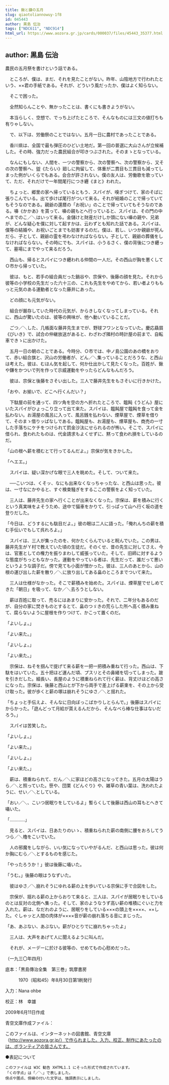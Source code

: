 ```yaml
---
title: 鍬と鎌の五月
slug: qiaotoliannowuy-1f8
id: 045443
author: 黒島 伝治
tags: ["NDC611", "NDC914"]
html_url: https://www.aozora.gr.jp/cards/000037/files/45443_35377.html
---
```


## author: 黒島 伝治

農民の五月祭を書けという話である。

　ところが、僕は、まだ、それを見たことがない。昨年、山陰地方で行われたという、××君の手紙である。それが、どういう風だったか、僕はよく知らない。

　そこで困った。

　全然知らんことや、無かったことは、書くにも書きようがない。

　本当らしく、空想で、でっち上げたところで、そんなものには三文の値打ちも有りゃしない。

　で、以下は、労働祭のことではない。五月一日に農村であったことである。



　香川県は、全国で最も弾圧のひどい土地だ。第一回の普選に大山さんが立候補した。その時、強力だった農民組合が叩きつぶされた。そのまゝとなっている。

　なんにもしない、人間を、一ツの警察から、次の警察へ、次の警察から、又その次の警察へ、盥《たらい》廻しに拘留して、体重が二貫目も三貫目も減ってしまった例がいくらでもある。会合が許されない。僕の友人は、労働歌を歌っていて、ただ、それだけで一年間尾行につき纒《まと》われた。

　ちょっと、郷里の家へ帰っているともう、スパイが、嗅ぎつけて、家のそばに張りこんでいる。出て歩けば尾行がついて来る。それが結婚のことで帰っていてもそうなのである。親爺の還暦の「お祝い」のことで帰っていてもそうなのである。嚊《かかあ》を貰って、嚊の親もとへ行っていると、スパイは、その門の中へまでのこ／＼はいって来る。金儲けと財産だけしか頭にない嚊の親や、兄弟が、どんな疑心を僕に対して起すかは、云わずとも知れた話である。スパイは、僕等の結婚や、お祝いごとまでも妨害するのだ。僕は、若し、いつか親爺が死んだら、子として、親爺の霊を弔わなければならない。子として、親爺の葬儀をしなければならない。その時にでも、スパイは、小うるさく、僕の背後につき纒って、墓場にまでやって来るだろう。



　西山も、帰るとスパイにつき纒われる仲間の一人だ。その西山が胸を悪くしてＯ市から帰っていた。

　彼は、もと、若手の組合員だった鍋谷や、宗保や、後藤の顔を見た。それから彼等の小学校の先生だった六十三の、これも先生をやめてから、若い者よりももっと元気のある運動者となった藤井にあった。

　どの顔にも元気がない。

　組合が厳存していた時代の元気が、からきしなくなってしまっている。それに、西山が驚いたのは、彼等の興味が、他へ動いていることだ。

　ごつ／＼した、几帳面な藤井先生までが、野球フワンとなっていた。慶応贔屓《びいき》で、試合の仲継放送があると、わざわざ隣村の時計屋の前まで、自転車できゝに出かけた。

　五月一日の朝のことである。今時分、Ｏ市では、中ノ島公園のあの橋をおりて、赤い組合旗と、沢山の労働者が、どん／＼集っていることだろうな、と西山は考えた。彼は、むほん気を起して、何か仕出かして見たくなった。百姓が、鍬や鎌をかついで列を作って示威運動をやったらどんなもんだろう。

　彼は、宗保と後藤をさそい出した。三人で藤井先生をもさそいに行きかけた。

「おや、お揃いで、どこへ行くんだい？」

　下駄屋の前を通って、四ツ角を空の方へ折れたところで、饂飩《うどん》屋にいたスパイがひょっこり立って出て来た。スパイは、饂飩屋で饂飩を食って金を払わない。お湯屋の風呂に入って、風呂銭を払わない、煙草屋で、煙草を借りて、そのまゝ借りッぱなしである。饂飩屋も、お湯屋も、煙草屋も、商売の一寸した手落ちにケチをつけられて罰金沙汰にせられるのが怖い。そこで、スパイに借られ、食われたものは、代金請求もよくせずに、黙って食われ損をしているのだ。

「山の根へ薪を積むとて行ってるんだよ。」宗保が気をきかした。

「ヘエエ。」

　スパイは、疑い深かげな眼で三人を眺めた。そして、ついて来た。

　──こいつは、くそッ、なにも出来なくなっちゃったな、と西山は思った。彼は、一寸なにかやると、すぐ検束騒ぎをするここの警察をよく知っていた。

　三人は、藤井先生の家へ行くことが出来なくなった。宗保は、薪を積みに行くという真実味をよそうため、途中で猫車をかりて、引っぱって山へ行く坂の道を登りだした。

「今日は、どうするにも駄目だよ。」彼の眼は二人に語った。「俺れんちの薪を積む手伝いでもして呉れろよ。」

　スパイは、三人が集ったのを、何かたくらんでいると睨んでいた。この男は、藤井先生がＹ村で教えていた頃の生徒だ。そのくせ、昔の先生に対してさえ、今は、官憲としての権力を振りまわして威張っていた。そして、旧師に対するような態度がちっともなかった。運動をやっている者は、先生だって、誰だって悪いというような調子だ。傍で見ても小面が憎かった。彼は、三人のあとから、山の根の運び出した薪を散り／＼に放り出してある畠のところまでついて来た。

　三人は仕様がなかった。そこで薪積みを始めた。スパイは、煙草屋でせしめてきた「朝日」を吸って、なか／＼去ろうとしない。

　薪は百姓に取って、売るにはあまりに安かった。それで、二年分もあるのだが、自分の家に焚きものとするとて、畠のつゞきの荒らした所へ高く積み重ねて、腐らないように屋根を作りつけて、かこって置くのだ。

「よいしょ。」

「よい来た。」

「よいしょ。」

「よい来た。」

　宗保は、ねそを掴んで提げて来る薪を一把一把積み重ねて行った。西山は、下駄をはいていた。五十把ほど運んだ頃、プスリとその鼻緒を切ってしまった。跛を引きだした。細長い、長屋のように積重ねられて行く薪は、背丈けほどの高さになった。宗保は、後藤と西山とが下から両手で差上げる薪束を、その上から受け取った。彼が歩くと薪の塚は崩れそうにゆさ／＼と揺れた。

「ちょっと手伝えよ、そんなに日向ぼっこばかりしとらんで。」後藤はスパイにからかった。「遊んどって月給が貰えるんだから、そんなべら棒な仕事はないだろう。」

　スパイは苦笑した。

「よいしょ。」

「よい来た。」

「よいしょ。」

「よい来た。」

　薪は、積重ねられて、だん／＼に家ほどの高さになってきた。五月の太陽はうら／＼と照っていた。笹や、団栗《どんぐり》や、雑草の青い葉は、洗われたように、せい／＼としている。

「おい／＼、こいつ居眠りをしているよ」暫らくして後藤は西山の耳もとへきて囁いた。

「…………」

　見ると、スパイは、日あたりのいゝ、積重ねられた薪の南側に腰をおろしてうつら／＼櫓をこいでいた。

　人の邪魔をしながら、いい気になっていやがるんだ、と西山は思った。彼は何か胸にむら／＼とするものを感じた。

「やったろうか！」彼は後藤に囁いた。

「うむ。」後藤の眼はうなずいた。

　彼はゆさ／＼崩れそうにゆれる薪の上を歩いている宗保に手で合図をした。

　宗保が、揺れる薪の上からおりて来ると、三人は、スパイが居眠りをしているのとは反対の北側へ集った。そして、家のようなうず高い薪の堆積にぐいと力を入れた。薪は、なだれのように、居眠りをしている×××の頭上を××××、××した。ぐしゃッと人間の肉体が××××音が薪の崩れ落ちる音にまじった。

「あ、あぶない、あぶない。薪がひとりでに崩れちゃったよ」

　三人は、大声をあげて人に聞えるように叫んだ。

　それが、メーデーに於ける彼等の、せめてもの心慰めだった。

（一九三〇年四月）













底本：「黒島傳治全集　第三巻」筑摩書房


　　　1970（昭和45）年8月30日第1刷発行

入力：Nana ohbe

校正：林　幸雄

2009年6月11日作成

青空文庫作成ファイル：

このファイルは、インターネットの図書館、青空文庫（http://www.aozora.gr.jp/）で作られました。入力、校正、制作にあたったのは、ボランティアの皆さんです。











●表記について


	このファイルは W3C 勧告 XHTML1.1 にそった形式で作成されています。
	「くの字点」は「／＼」で表しました。
	傍点や圏点、傍線の付いた文字は、強調表示にしました。